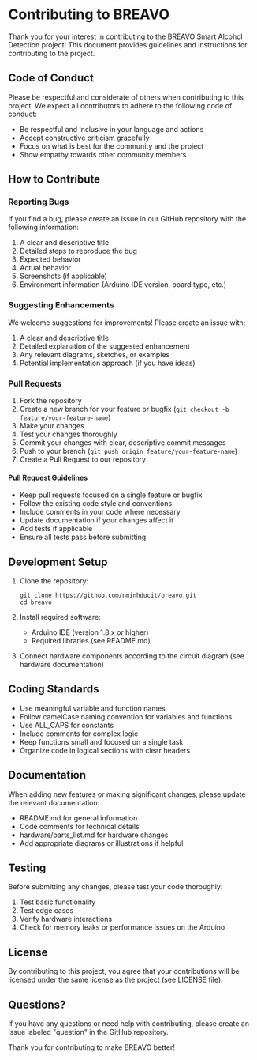 # Contributing to BREAVO

Thank you for your interest in contributing to the BREAVO Smart Alcohol Detection project! This document provides guidelines and instructions for contributing to the project.

## Code of Conduct

Please be respectful and considerate of others when contributing to this project. We expect all contributors to adhere to the following code of conduct:

- Be respectful and inclusive in your language and actions
- Accept constructive criticism gracefully
- Focus on what is best for the community and the project
- Show empathy towards other community members

## How to Contribute

### Reporting Bugs

If you find a bug, please create an issue in our GitHub repository with the following information:

1. A clear and descriptive title
2. Detailed steps to reproduce the bug
3. Expected behavior
4. Actual behavior
5. Screenshots (if applicable)
6. Environment information (Arduino IDE version, board type, etc.)

### Suggesting Enhancements

We welcome suggestions for improvements! Please create an issue with:

1. A clear and descriptive title
2. Detailed explanation of the suggested enhancement
3. Any relevant diagrams, sketches, or examples
4. Potential implementation approach (if you have ideas)

### Pull Requests

1. Fork the repository
2. Create a new branch for your feature or bugfix (`git checkout -b feature/your-feature-name`)
3. Make your changes
4. Test your changes thoroughly
5. Commit your changes with clear, descriptive commit messages
6. Push to your branch (`git push origin feature/your-feature-name`)
7. Create a Pull Request to our repository

#### Pull Request Guidelines

- Keep pull requests focused on a single feature or bugfix
- Follow the existing code style and conventions
- Include comments in your code where necessary
- Update documentation if your changes affect it
- Add tests if applicable
- Ensure all tests pass before submitting

## Development Setup

1. Clone the repository:
   ```
   git clone https://github.com/nminhducit/breavo.git
   cd breavo
   ```

2. Install required software:
   - Arduino IDE (version 1.8.x or higher)
   - Required libraries (see README.md)

3. Connect hardware components according to the circuit diagram (see hardware documentation)

## Coding Standards

- Use meaningful variable and function names
- Follow camelCase naming convention for variables and functions
- Use ALL_CAPS for constants
- Include comments for complex logic
- Keep functions small and focused on a single task
- Organize code in logical sections with clear headers

## Documentation

When adding new features or making significant changes, please update the relevant documentation:

- README.md for general information
- Code comments for technical details
- hardware/parts_list.md for hardware changes
- Add appropriate diagrams or illustrations if helpful

## Testing

Before submitting any changes, please test your code thoroughly:

1. Test basic functionality
2. Test edge cases
3. Verify hardware interactions
4. Check for memory leaks or performance issues on the Arduino

## License

By contributing to this project, you agree that your contributions will be licensed under the same license as the project (see LICENSE file).

## Questions?

If you have any questions or need help with contributing, please create an issue labeled "question" in the GitHub repository.

Thank you for contributing to make BREAVO better!